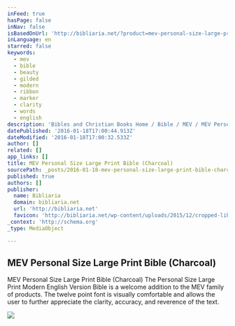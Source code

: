 ```yaml
---
inFeed: true
hasPage: false
inNav: false
isBasedOnUrl: 'http://bibliaria.net/?product=mev-personal-size-large-print-bible-charcoal'
inLanguage: en
starred: false
keywords:
  - mev
  - bible
  - beauty
  - gilded
  - modern
  - ribbon
  - marker
  - clarity
  - words
  - english
description: 'Bibles and Christian Books Home / Bible / MEV / MEV Personal Size Large Print Bible (Charcoal) The Personal Size Large Print Modern English Version Bible is a welcome addition to the MEV family of products. The twelve point font is visually comfortable and allows the user to further appreciate the clarity, accuracy, and reverence of the text.'
datePublished: '2016-01-18T17:00:44.913Z'
dateModified: '2016-01-18T17:00:32.533Z'
author: []
related: []
app_links: []
title: MEV Personal Size Large Print Bible (Charcoal)
sourcePath: _posts/2016-01-18-mev-personal-size-large-print-bible-charcoal.md
published: true
authors: []
publisher:
  name: Bibliaria
  domain: bibliaria.net
  url: 'http://bibliaria.net'
  favicon: 'http://bibliaria.net/wp-content/uploads/2015/12/cropped-library011-192x192.jpg'
_context: 'http://schema.org'
_type: MediaObject

---
```

<article style=""><h1>MEV Personal Size Large Print Bible (Charcoal)</h1><p>MEV Personal Size Large Print Bible (Charcoal) The Personal Size Large Print Modern English Version Bible is a welcome addition to the MEV family of products. The twelve point font is visually comfortable and allows the user to further appreciate the clarity, accuracy, and reverence of the text.</p><img src="https://s3-us-west-2.amazonaws.com/the-grid-img/p/1e6c5908d8845c08e71323649cec78dcfea0b1c7.jpg" /></article>